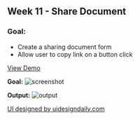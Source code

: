 ## Week 11 - Share Document

### Goal:
- Create a sharing document form
- Allow user to copy link on a button click
 
[View Demo](https://jenniferricardo.com/week-11-share-document-vanilla-frontend-challenge/)

**Goal:**
![screenshot](https://jenniferricardo.com/wp-content/uploads/2022/04/screenshot-1.png)

**Output:**
![output](https://jenniferricardo.com/wp-content/uploads/2022/04/week-11-share-document.png)

[UI designed by uidesigndaily.com](https://www.uidesigndaily.com/posts/figma-share-document-day-1527)